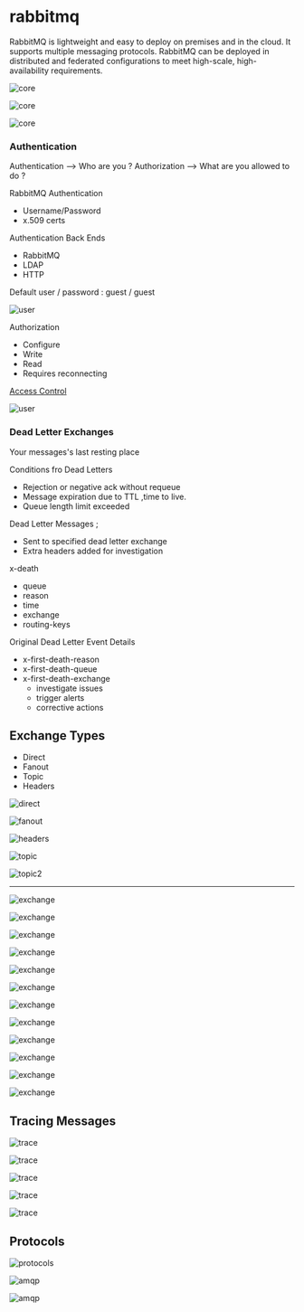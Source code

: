 # rabbitmq
RabbitMQ is lightweight and easy to deploy on premises and in the cloud. It supports multiple messaging protocols. RabbitMQ can be deployed in distributed and federated configurations to meet high-scale, high-availability requirements. 

![core](/img/core%20(1).png)

![core](/img/core%20(2).png)

![core](/img/core%20(3).png)




### Authentication

Authentication --> Who are you ?
Authorization --> What are you allowed to do ?

RabbitMQ Authentication
* Username/Password
* x.509 certs

Authentication Back Ends
* RabbitMQ
* LDAP
* HTTP

Default user / password : guest / guest 

![user](/img/user.JPG)

Authorization
* Configure
* Write
* Read
* Requires reconnecting
  
[Access Control](https://www.rabbitmq.com/access-control.html)

![user](/img/access.JPG)



### Dead Letter Exchanges

Your messages's last resting place


Conditions fro Dead Letters
* Rejection or negative ack without requeue
* Message expiration due to TTL ,time to live.
* Queue length limit exceeded


Dead Letter Messages ;
* Sent to specified dead letter exchange
* Extra headers added for investigation

x-death
* queue
* reason
* time
* exchange
* routing-keys

Original Dead Letter Event Details
* x-first-death-reason
* x-first-death-queue
* x-first-death-exchange
  * investigate issues
  * trigger alerts
  * corrective actions



## Exchange Types

* Direct
* Fanout
* Topic
* Headers

![direct](/img/direct.png)

![fanout](/img/fanout.png)

![headers](/img/headers.png)

![topic](/img/topic.png)

![topic2](/img/topic2.png)

---

![exchange](/img/exchange%20(1).png)

![exchange](/img/exchange%20(2).png)

![exchange](/img/exchange%20(3).png)

![exchange](/img/exchange%20(4).png)

![exchange](/img/exchange%20(5).png)

![exchange](/img/exchange%20(6).png)

![exchange](/img/exchange%20(7).png)

![exchange](/img/exchange%20(8).png)

![exchange](/img/exchange%20(9).png)

![exchange](/img/exchange%20(10).png)

![exchange](/img/exchange%20(11).png)

![exchange](/img/exchange%20(12).png)



## Tracing Messages

![trace](/img/trace%20(1).png)

![trace](/img/trace%20(2).png)

![trace](/img/trace%20(3).png)

![trace](/img/trace%20(4).png)

![trace](/img/trace%20(5).png)


## Protocols

![protocols](/img/protocols.png)

![amqp](/img/amqp%20(1).png)

![amqp](/img/amqp%20(2).png)


